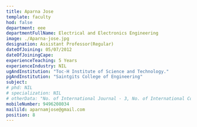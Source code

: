 ```yaml
---
title: Aparna Jose
template: faculty
hod: false
department: eee
departmentFullName: Electrical and Electronics Engineering
image: ./Aparna-jose.jpg
designation: Assistant Professor(Regular)
dateOfJoining: 05/07/2012
dateOfJoiningCape: 
experienceTeaching: 5 Years
experienceIndustry: NIL
ugAndInstitution: "Toc-H Institute of Science and Technology."
pgAndInstitution: "Saintgits College of Engineering"
subject: 
# phd: NIL
# specialization: NIL
# otherData: "No. of International Journal - 3, No. of International Conferences - 13, No.of national conferences - 2"
mobileNumber: 9496208034
mailild: aparnamjose@gmail.com
position: 8
---
```

